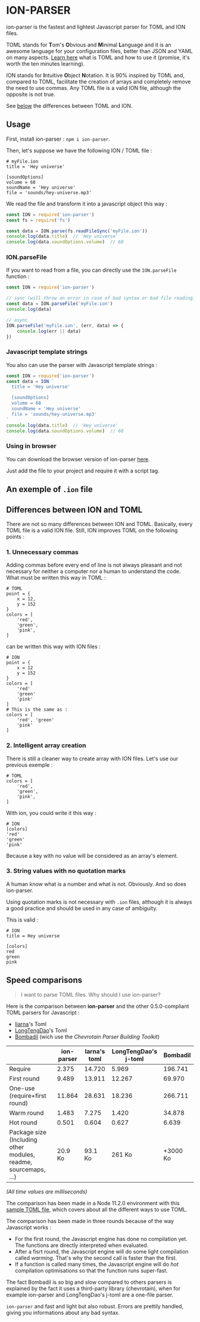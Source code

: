 # ION-PARSER

ion-parser is the fastest and lightest Javascript parser for TOML and ION files.

TOML stands for **T**om's **O**bvious and **M**inimal **L**anguage and it is an awesome language for your configuration files, better than JSON and YAML on many aspects. [Learn here](https://github.com/toml-lang/toml) what is TOML and how to use it (promise, it's worth the ten minutes learning).

ION stands for **I**ntuitive **O**bject **N**otation. It is 90% inspired by TOML and, compared to TOML, facilitate the creation of arrays and completely remove the need to use commas. Any TOML file is a valid ION file, although the opposite is not true.

See [below](#ion) the differences between TOML and ION.


## Usage
First, install ion-parser : `npm i ion-parser`.

Then, let's suppose we have the following ION / TOML file :

```
# myFile.ion
title = 'Hey universe'

[soundOptions]
volume = 68
soundName = 'Hey universe'
file = 'sounds/hey-universe.mp3'
```

We read the file and transform it into a javascript object this way :

```javascript
const ION = require('ion-parser')
const fs = require('fs')

const data = ION.parse(fs.readFileSync('myFile.ion'))
console.log(data.title)  // 'Hey universe'
console.log(data.soundOptions.volume)  // 68
```

### ION.parseFile
If you want to read from a file, you can directly use the `ION.parseFile` function :

```javascript
const ION = require('ion-parser')

// sync (will throw an error in case of bad syntax or bad file reading)
const data = ION.parseFile('myFile.ion')
console.log(data)

// async
ION.parseFile('myFile.ion', (err, data) => {
	console.log(err || data)
})
```


### Javascript template strings
You also can use the parser with Javascript template strings :

```javascript
const ION = require('ion-parser')
const data = ION `
  title = 'Hey universe'

  [soundOptions]
  volume = 68
  soundName = 'Hey universe'
  file = 'sounds/hey-universe.mp3'
`
console.log(data.title)  // 'Hey universe'
console.log(data.soundOptions.volume)  // 68
```


### Using in browser
You can download the browser version of ion-parser [here](). 

Just add the file to your project and require it with a script tag.

## An exemple of `.ion` file


## <a name="ion"></a>Differences between ION and TOML
There are not so many differences between ION and TOML. Basically, every TOML file is a valid ION file. Still, ION improves TOML on the following points :

### 1. Unnecessary commas
Adding commas before every end of line is not always pleasant and not necessary for neither a computer nor a human to understand the code. What must be written this way in TOML :

```
# TOML
point = {
	x = 12,
	y = 152
}
colors = [
	'red',
	'green',
	'pink',
]
```
can be written this way with ION files :
```
# ION
point = {
	x = 12
	y = 152
}
colors = [
	'red'
	'green'
	'pink'
]
# This is the same as :
colors = [
	'red', 'green'
	'pink'
]
```

### 2. Intelligent array creation
There is still a cleaner way to create array with ION files. Let's use our previous exemple :

```
# TOML
colors = [
	'red',
	'green',
	'pink',
]
```

With ion, you could write it this way :

```
# ION
[colors]
'red'
'green'
'pink'
```

Because a key with no value will be considered as an array's element.


### 3. String values with no quotation marks
A human know what is a number and what is not. Obviously. And so does ion-parser.

Using quotation marks is not necessary with `.ion` files, although it is always a good practice and should be used in any case of ambiguity.

This is valid :

```
# ION
title = Hey universe 

[colors]
red
green
pink
```


## Speed comparisons
> I want to parse TOML files. Why should I use ion-parser?

Here is the comparison between **ion-parser** and the other 0.5.0-compliant TOML parsers for Javascript :

- [Iiarna](https://www.npmjs.com/package/@iarna/toml)'s Toml
- [LongTengDao](https://www.npmjs.com/package/@iarna/toml)'s Toml
- [Bombadil](https://www.npmjs.com/package/@iarna/toml) (wich use the *Chevrotain Parser Building Toolkit*)

|                                                                 | ion-parser | Iarna's toml | LongTengDao's j-toml | Bombadil |
|-----------------------------------------------------------------|------------|--------------|----------------------|----------|
| Require                                                         | 2.375      | 14.720       | 5.969                | 196.741  |
| First round                                                     | 9.489      | 13.911       | 12.267               | 69.970   |
| One-use (require+first round)                                   | 11.864     | 28.631       | 18.236               | 266.711  |
| Warm round                                                      | 1.483      | 7.275        | 1.420                | 34.878   |
| Hot round                                                       | 0.501      | 0.604        | 0.627                | 6.639    |
| Package size (Including other modules, readme, sourcemaps, ...) | 20.9 Ko    | 93.1 Ko      | 261 Ko               | +3000 Ko |

*(All time values are milliseconds)*

The comparison has been made in a Node 11.2.0 environment with this [sample TOML file](https://gist.github.com/robmuh/7966da29024c075349a963840e2298b2), which covers about all the different ways to use TOML.

The comparison has been made in three rounds because of the way Javascript works :

* For the first round, the Javascript engine has done no compilation yet. The functions are directly interpreted when evaluated.
* After a fisrt round, the Javascript engine will do some light compilation called *warming*. That's why the second call is faster than the first.
* If a function is called many times, the Javascript engine will do *hot* compilation optimisations so that the function runs super-fast.

The fact Bombadil is so big and slow compared to others parsers is explained by the fact it uses a third-party library (chevrotain), when for example ion-parser and LongTengDao's j-toml are a one-file parser.

`ion-parser` and fast and light but also robust. Errors are prettily handled, giving you informations about any bad syntax.

